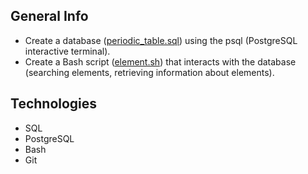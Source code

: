 ## General Info
- Create a database ([periodic_table.sql](https://github.com/vsonap/FCC/blob/main/Relational%20Database/periodic%20table/periodic_table.sql)) using the psql (PostgreSQL interactive terminal).
- Create a Bash script ([element.sh](https://github.com/vsonap/FCC/blob/main/Relational%20Database/periodic%20table/element.sh)) that interacts with the database (searching elements, retrieving information about elements).

## Technologies
- SQL
- PostgreSQL
- Bash
- Git
